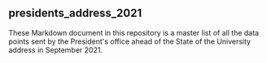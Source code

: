 ## presidents_address_2021
These Markdown document in this repository is a master list of all the data points sent by the President's office ahead of the State of the University address in September 2021.
